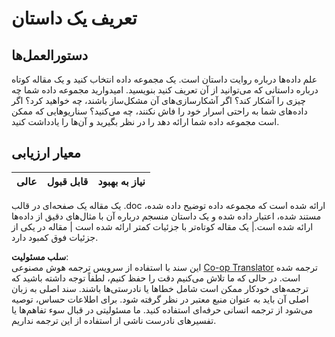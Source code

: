 <!--
CO_OP_TRANSLATOR_METADATA:
{
  "original_hash": "8980d7efd101c82d6d6ffc3458214120",
  "translation_date": "2025-08-24T22:28:10+00:00",
  "source_file": "4-Data-Science-Lifecycle/16-communication/assignment.md",
  "language_code": "fa"
}
-->
# تعریف یک داستان

## دستورالعمل‌ها

علم داده‌ها درباره روایت داستان است. یک مجموعه داده انتخاب کنید و یک مقاله کوتاه درباره داستانی که می‌توانید از آن تعریف کنید بنویسید. امیدوارید مجموعه داده شما چه چیزی را آشکار کند؟ اگر آشکارسازی‌های آن مشکل‌ساز باشند، چه خواهید کرد؟ اگر داده‌های شما به راحتی اسرار خود را فاش نکنند، چه می‌کنید؟ سناریوهایی که ممکن است مجموعه داده شما ارائه دهد را در نظر بگیرید و آن‌ها را یادداشت کنید.

## معیار ارزیابی

عالی | قابل قبول | نیاز به بهبود
--- | --- | --- |

یک مقاله یک صفحه‌ای در قالب .doc ارائه شده است که مجموعه داده توضیح داده شده، مستند شده، اعتبار داده شده و یک داستان منسجم درباره آن با مثال‌های دقیق از داده‌ها ارائه شده است.| یک مقاله کوتاه‌تر با جزئیات کمتر ارائه شده است | مقاله در یکی از جزئیات فوق کمبود دارد.

**سلب مسئولیت**:  
این سند با استفاده از سرویس ترجمه هوش مصنوعی [Co-op Translator](https://github.com/Azure/co-op-translator) ترجمه شده است. در حالی که ما تلاش می‌کنیم دقت را حفظ کنیم، لطفاً توجه داشته باشید که ترجمه‌های خودکار ممکن است شامل خطاها یا نادرستی‌ها باشند. سند اصلی به زبان اصلی آن باید به عنوان منبع معتبر در نظر گرفته شود. برای اطلاعات حساس، توصیه می‌شود از ترجمه انسانی حرفه‌ای استفاده کنید. ما مسئولیتی در قبال سوء تفاهم‌ها یا تفسیرهای نادرست ناشی از استفاده از این ترجمه نداریم.